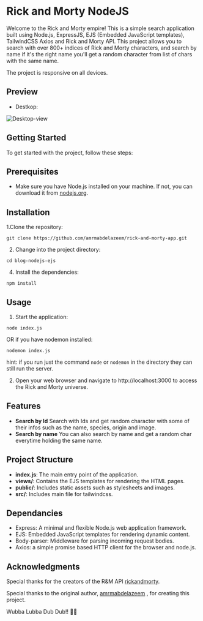 # Rick and Morty NodeJS

Welcome to the Rick and Morty empire! This is a simple search application built using Node.js, ExpressJS, EJS (Embedded JavaScript templates), TailwindCSS Axios and Rick and Morty API.
This project allows you to search with over 800+ indices of Rick and Morty characters, and search by name if it's the right name you'll get a random character from list of chars with the same name.

The project is responsive on all devices.

## Preview
* Destkop:
  
![Desktop-view](https://github.com/amrmabdelazeem/rick-and-morty-app/assets/39915155/c3c7cf80-8933-47f0-8682-bbc3dd601ce0)


## Getting Started
To get started with the project, follow these steps:

## Prerequisites
* Make sure you have Node.js installed on your machine. If not, you can download it from [nodejs.org](https://nodejs.org/en).

## Installation
1.Clone the repository:
```
git clone https://github.com/amrmabdelazeem/rick-and-morty-app.git
```
2. Change into the project directory:
```
cd blog-nodejs-ejs
```
4. Install the dependencies:
```
npm install
```

## Usage
1. Start the application:
```
node index.js
```
OR
if you have nodemon installed:
```
nodemon index.js
```
hint: if you run just the command ```node``` or ```nodemon``` in the directory they can still run the server.

2. Open your web browser and navigate to http://localhost:3000 to access the Rick and Morty universe.

## Features

* **Search by Id** Search with Ids and get random character with some of their infos such as the name, species, origin and image.
*  **Search by name** You can also search by name and get a random char everytime holding the same name.

## Project Structure

* **index.js**: The main entry point of the application.
* **views/**: Contains the EJS templates for rendering the HTML pages.
* **public/**: Includes static assets such as stylesheets and images.
* **src/**: Includes main file for tailwindcss.

## Dependancies
* Express: A minimal and flexible Node.js web application framework.
* EJS: Embedded JavaScript templates for rendering dynamic content.
* Body-parser: Middleware for parsing incoming request bodies.
* Axios: a simple promise based HTTP client for the browser and node.js.

## Acknowledgments

Special thanks for the creators of the R&M API [rickandmorty](https://rickandmortyapi.com/).

Special thanks to the original author, [amrmabdelazeem](https://github.com/amrmabdelazeem/) , for creating this project.

Wubba Lubba Dub Dub!! 🥒🥒
